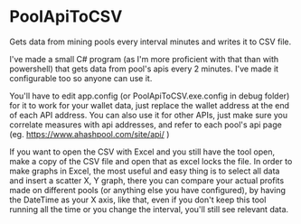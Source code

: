 # PoolApiToCSV
Gets data from mining pools every interval minutes and writes it to CSV file.

I've made a small C# program (as I'm more proficient with that than with powershell) that gets data from pool's apis every 2 minutes. I've made it configurable too so anyone can use it.

You'll have to edit app.config (or PoolApiToCSV.exe.config in debug folder) for it to work for your wallet data, just replace the wallet address at the end of each API address.
You can also use it for other APIs, just make sure you correlate measures with api addresses, and refer to each pool's api page (eg. https://www.ahashpool.com/site/api/ )

If you want to open the CSV with Excel and you still have the tool open, make a copy of the CSV file and open that as excel locks the file.
In order to make graphs in Excel, the most useful and easy thing is to select all data and insert a scatter X, Y graph, there you can compare your actual profits made on different pools (or anything else you have configured), by having the DateTime as your X axis, like that, even if you don't keep this tool running all the time or you change the interval, you'll still see relevant data.
